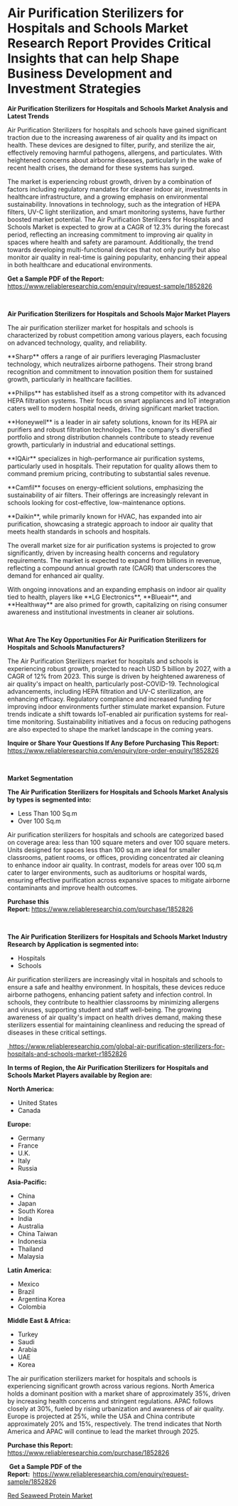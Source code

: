 <p><h1>Air Purification Sterilizers for Hospitals and Schools Market Research Report Provides Critical Insights that can help Shape Business Development and Investment Strategies</h1></p><p><strong>Air Purification Sterilizers for Hospitals and Schools Market Analysis and Latest Trends</strong></p>
<p><p>Air Purification Sterilizers for hospitals and schools have gained significant traction due to the increasing awareness of air quality and its impact on health. These devices are designed to filter, purify, and sterilize the air, effectively removing harmful pathogens, allergens, and particulates. With heightened concerns about airborne diseases, particularly in the wake of recent health crises, the demand for these systems has surged.</p><p>The market is experiencing robust growth, driven by a combination of factors including regulatory mandates for cleaner indoor air, investments in healthcare infrastructure, and a growing emphasis on environmental sustainability. Innovations in technology, such as the integration of HEPA filters, UV-C light sterilization, and smart monitoring systems, have further boosted market potential. The Air Purification Sterilizers for Hospitals and Schools Market is expected to grow at a CAGR of 12.3% during the forecast period, reflecting an increasing commitment to improving air quality in spaces where health and safety are paramount. Additionally, the trend towards developing multi-functional devices that not only purify but also monitor air quality in real-time is gaining popularity, enhancing their appeal in both healthcare and educational environments.</p></p>
<p><strong>Get a Sample PDF of the Report:&nbsp;</strong> <a href="https://www.reliableresearchiq.com/enquiry/request-sample/1852826?utm_campaign=2797&utm_medium=2&utm_source=Github&utm_content=ia&utm_term=28022025&utm_id=air-purification-sterilizers-for-hospitals-and-schools">https://www.reliableresearchiq.com/enquiry/request-sample/1852826</a></p>
<p>&nbsp;</p>
<p><strong>Air Purification Sterilizers for Hospitals and Schools Major Market Players</strong></p>
<p><p>The air purification sterilizer market for hospitals and schools is characterized by robust competition among various players, each focusing on advanced technology, quality, and reliability.</p><p>**Sharp** offers a range of air purifiers leveraging Plasmacluster technology, which neutralizes airborne pathogens. Their strong brand recognition and commitment to innovation position them for sustained growth, particularly in healthcare facilities.</p><p>**Philips** has established itself as a strong competitor with its advanced HEPA filtration systems. Their focus on smart appliances and IoT integration caters well to modern hospital needs, driving significant market traction.</p><p>**Honeywell** is a leader in air safety solutions, known for its HEPA air purifiers and robust filtration technologies. The company's diversified portfolio and strong distribution channels contribute to steady revenue growth, particularly in industrial and educational settings.</p><p>**IQAir** specializes in high-performance air purification systems, particularly used in hospitals. Their reputation for quality allows them to command premium pricing, contributing to substantial sales revenue.</p><p>**Camfil** focuses on energy-efficient solutions, emphasizing the sustainability of air filters. Their offerings are increasingly relevant in schools looking for cost-effective, low-maintenance options.</p><p>**Daikin**, while primarily known for HVAC, has expanded into air purification, showcasing a strategic approach to indoor air quality that meets health standards in schools and hospitals.</p><p>The overall market size for air purification systems is projected to grow significantly, driven by increasing health concerns and regulatory requirements. The market is expected to expand from billions in revenue, reflecting a compound annual growth rate (CAGR) that underscores the demand for enhanced air quality.</p><p>With ongoing innovations and an expanding emphasis on indoor air quality tied to health, players like **LG Electronics**, **Blueair**, and **Healthway** are also primed for growth, capitalizing on rising consumer awareness and institutional investments in cleaner air solutions.</p></p>
<p>&nbsp;</p>
<p><strong>What Are The Key Opportunities For Air Purification Sterilizers for Hospitals and Schools Manufacturers?</strong></p>
<p><p>The Air Purification Sterilizers market for hospitals and schools is experiencing robust growth, projected to reach USD 5 billion by 2027, with a CAGR of 12% from 2023. This surge is driven by heightened awareness of air quality's impact on health, particularly post-COVID-19. Technological advancements, including HEPA filtration and UV-C sterilization, are enhancing efficacy. Regulatory compliance and increased funding for improving indoor environments further stimulate market expansion. Future trends indicate a shift towards IoT-enabled air purification systems for real-time monitoring. Sustainability initiatives and a focus on reducing pathogens are also expected to shape the market landscape in the coming years.</p></p>
<p><strong>Inquire or Share Your Questions If Any Before Purchasing This Report:</strong> <a href="https://www.reliableresearchiq.com/enquiry/pre-order-enquiry/1852826?utm_campaign=2797&utm_medium=2&utm_source=Github&utm_content=ia&utm_term=28022025&utm_id=air-purification-sterilizers-for-hospitals-and-schools">https://www.reliableresearchiq.com/enquiry/pre-order-enquiry/1852826</a></p>
<p>&nbsp;</p>
<p><strong>Market Segmentation</strong></p>
<p><strong>The Air Purification Sterilizers for Hospitals and Schools Market Analysis by types is segmented into:</strong></p>
<p><ul><li>Less Than 100 Sq.m</li><li>Over 100 Sq.m</li></ul></p>
<p><p>Air purification sterilizers for hospitals and schools are categorized based on coverage area: less than 100 square meters and over 100 square meters. Units designed for spaces less than 100 sq.m are ideal for smaller classrooms, patient rooms, or offices, providing concentrated air cleaning to enhance indoor air quality. In contrast, models for areas over 100 sq.m cater to larger environments, such as auditoriums or hospital wards, ensuring effective purification across expansive spaces to mitigate airborne contaminants and improve health outcomes.</p></p>
<p><strong>Purchase this Report:&nbsp;</strong><a href="https://www.reliableresearchiq.com/purchase/1852826?utm_campaign=2797&utm_medium=2&utm_source=Github&utm_content=ia&utm_term=28022025&utm_id=air-purification-sterilizers-for-hospitals-and-schools">https://www.reliableresearchiq.com/purchase/1852826</a></p>
<p>&nbsp;</p>
<p><strong>The Air Purification Sterilizers for Hospitals and Schools Market Industry Research by Application is segmented into:</strong></p>
<p><ul><li>Hospitals</li><li>Schools</li></ul></p>
<p><p>Air purification sterilizers are increasingly vital in hospitals and schools to ensure a safe and healthy environment. In hospitals, these devices reduce airborne pathogens, enhancing patient safety and infection control. In schools, they contribute to healthier classrooms by minimizing allergens and viruses, supporting student and staff well-being. The growing awareness of air quality's impact on health drives demand, making these sterilizers essential for maintaining cleanliness and reducing the spread of diseases in these critical settings.</p></p>
<p><a href="https://www.reliableresearchiq.com/global-air-purification-sterilizers-for-hospitals-and-schools-market-r1852826?utm_campaign=2797&utm_medium=2&utm_source=Github&utm_content=ia&utm_term=28022025&utm_id=air-purification-sterilizers-for-hospitals-and-schools">&nbsp;https://www.reliableresearchiq.com/global-air-purification-sterilizers-for-hospitals-and-schools-market-r1852826</a></p>
<p><strong>In terms of Region, the Air Purification Sterilizers for Hospitals and Schools Market Players available by Region are:</strong></p>
<p>
    <p> <strong> North America: </strong>
        <ul>
            <li>United States</li>
            <li>Canada</li>
        </ul>
        </p> 
    <p> <strong> Europe: </strong>
        <ul>
            <li>Germany</li>
            <li>France</li>
            <li>U.K.</li>
            <li>Italy</li>
            <li>Russia</li>
        </ul>
        </p> 
    <p> <strong> Asia-Pacific: </strong>
        <ul>
            <li>China</li>
            <li>Japan</li>
            <li>South Korea</li>
            <li>India</li>
            <li>Australia</li>
            <li>China Taiwan</li>
            <li>Indonesia</li>
            <li>Thailand</li>
            <li>Malaysia</li>
        </ul>
        </p> 
    <p> <strong> Latin America: </strong>
        <ul>
            <li>Mexico</li>
            <li>Brazil</li>
            <li>Argentina Korea</li>
            <li>Colombia</li>
        </ul>
        </p> 
    <p> <strong> Middle East & Africa: </strong>
        <ul>
            <li>Turkey</li>
            <li>Saudi</li>
            <li>Arabia</li>
            <li>UAE</li>
            <li>Korea</li>
        </ul>
    </p>
    </p>
<p><p>The air purification sterilizers market for hospitals and schools is experiencing significant growth across various regions. North America holds a dominant position with a market share of approximately 35%, driven by increasing health concerns and stringent regulations. APAC follows closely at 30%, fueled by rising urbanization and awareness of air quality. Europe is projected at 25%, while the USA and China contribute approximately 20% and 15%, respectively. The trend indicates that North America and APAC will continue to lead the market through 2025.</p></p>
<p><strong>Purchase this Report: </strong><a href="https://www.reliableresearchiq.com/purchase/1852826?utm_campaign=2797&utm_medium=2&utm_source=Github&utm_content=ia&utm_term=28022025&utm_id=air-purification-sterilizers-for-hospitals-and-schools">https://www.reliableresearchiq.com/purchase/1852826</a></p>
<p>&nbsp;<strong>Get a Sample PDF of the Report:&nbsp;&nbsp;</strong><a href="https://www.reliableresearchiq.com/enquiry/request-sample/1852826?utm_campaign=2797&utm_medium=2&utm_source=Github&utm_content=ia&utm_term=28022025&utm_id=air-purification-sterilizers-for-hospitals-and-schools">https://www.reliableresearchiq.com/enquiry/request-sample/1852826</a></p>
<p><strong></strong></p>
<p><p><a href="https://github.com/rodinayygacklezi/Market-Research-Report-List-1/blob/main/red-seaweed-protein-market.md?utm_campaign=2797&utm_medium=2&utm_source=Github&utm_content=ia&utm_term=28022025&utm_id=air-purification-sterilizers-for-hospitals-and-schools">Red Seaweed Protein Market</a></p></p>